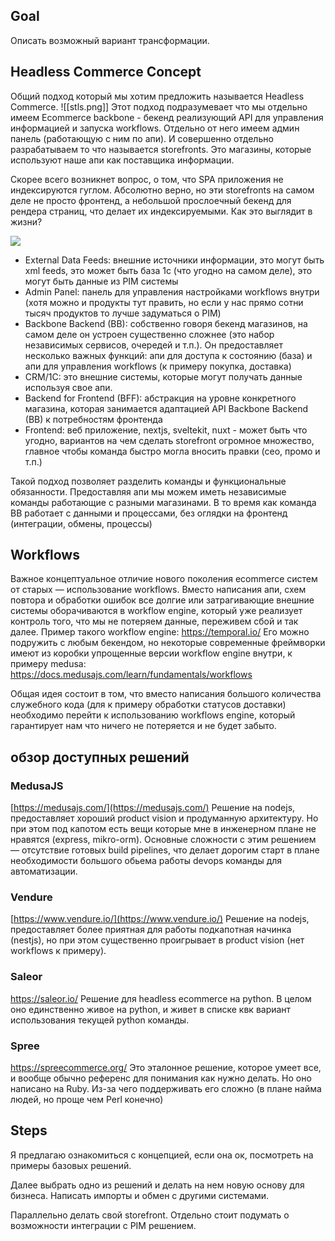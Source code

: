 ## Goal
Описать возможный вариант трансформации.
## Headless Commerce Concept
Общий подход который мы хотим предложить называется Headless Commerce.
![[stls.png]]
Этот подход подразумевает что мы отдельно имеем Ecommerce backbone - бекенд реализующий API для управления информацией и запуска workflows. Отдельно от него имеем админ панель (работающую с ним по апи). И совершенно отдельно разрабатываем то что называется storefronts. Это магазины, которые используют наше апи как поставщика информации.

Скорее всего возникнет вопрос, о том, что SPA приложения не индексируются гуглом. Абсолютно верно, но эти storefronts на самом деле не просто фронтенд, а небольшой прослоечный бекенд для рендера страниц, что делает их индексируемыми. Как это выглядит в жизни?

[![](https://mermaid.ink/img/pako:eNqNUk9vgjAU_yrNO20JGisCwmGJU7mZmG2nwQ4VihChNaVkOvWwj7hvtNLKYpZtroem773fv7Q9QMJTCgFkJX9NciIkeprFDKk13-GP92i-k1QwUqIZkQSFlKZ1gHDygnq9u-OjFJQwPTqie5JsOuZPtD8pk2U0SauCoSVhtOygXNAL5E27rTijuqIsvTXctmoJyIhXqNmmRNL6iKYPi2sQPDWIulmtBdnmqG5dM8GZxGai2GGIo7MnyrhAeqwKnROFGhyFXdPQ1Ombdyvzq9nwwmx4zWz4L7OzJFhQUVGRIlXPfGh7McicVjSGQB1TIjYxxOykcKSR_HHPEgikaKgFgjfrHIKMlLWqzJ3NCqKyV1_dLWEQHGAHAfbcPh6NR2Mb-47r2HhkwR4Cv-86vj3AA2x72Pe8kwVvnCuBQd-zHdf2XRt7ozH2fUerPeuhCUDTQt3QwnxR_VO7GHM9Oac4fQLxSN_l?type=png)](https://mermaid.live/edit#pako:eNqNUk9vgjAU_yrNO20JGisCwmGJU7mZmG2nwQ4VihChNaVkOvWwj7hvtNLKYpZtroem773fv7Q9QMJTCgFkJX9NciIkeprFDKk13-GP92i-k1QwUqIZkQSFlKZ1gHDygnq9u-OjFJQwPTqie5JsOuZPtD8pk2U0SauCoSVhtOygXNAL5E27rTijuqIsvTXctmoJyIhXqNmmRNL6iKYPi2sQPDWIulmtBdnmqG5dM8GZxGai2GGIo7MnyrhAeqwKnROFGhyFXdPQ1Ombdyvzq9nwwmx4zWz4L7OzJFhQUVGRIlXPfGh7McicVjSGQB1TIjYxxOykcKSR_HHPEgikaKgFgjfrHIKMlLWqzJ3NCqKyV1_dLWEQHGAHAfbcPh6NR2Mb-47r2HhkwR4Cv-86vj3AA2x72Pe8kwVvnCuBQd-zHdf2XRt7ozH2fUerPeuhCUDTQt3QwnxR_VO7GHM9Oac4fQLxSN_l)
- External Data Feeds: внешние источники информации, это могут быть xml feeds, это может быть база 1с (что угодно на самом деле), это могут быть данные из PIM системы
- Admin Panel: панель для управления настройками workflows внутри (хотя можно и продукты тут править, но если у нас прямо сотни тысяч продуктов то лучше задуматься о PIM)
- Backbone Backend (BB): собственно говоря бекенд магазинов, на самом деле он устроен существенно сложнее (это набор независимых сервисов, очередей и т.п.). Он предоставляет несколько важных функций: апи для доступа к состоянию (база) и апи для управления workflows (к примеру покупка, доставка)
- CRM/1C: это внешние системы, которые могут получать данные используя свое апи.
- Backend for Frontend (BFF): абстракция на уровне конкретного магазина, которая занимается адаптацией API Backbone Backend (BB) к потребностям фронтенда
- Frontend: веб приложение, nextjs, sveltekit, nuxt - может быть что угодно, вариантов на чем сделать storefront огромное множество, главное чтобы команда быстро могла вносить правки (сео, промо и т.п.)

Такой подход позволяет разделить команды и функциональные обязанности. Предоставляя апи мы можем иметь независимые команды работающие с разными магазинами. В то время как команда BB работает с данными и процессами, без оглядки на фронтенд (интеграции, обмены, процессы)
## Workflows
Важное концептуальное отличие нового поколения ecommerce систем от старых — использование workflows. Вместо написания апи, схем повтора и обработки ошибок все долгие или затрагивающие внешние системы оборачиваются в workflow engine, который уже реализует контроль того, что мы не потеряем данные, переживем сбой и так далее.
Пример такого workflow engine: https://temporal.io/ Его можно подружить с любым бекендом, но некоторые современные фреймворки имеют из коробки упрощенные версии workflow engine внутри, к примеру medusa: https://docs.medusajs.com/learn/fundamentals/workflows

Общая идея состоит в том, что вместо написания большого количества служебного кода (для к примеру обработки статусов доставки) необходимо перейти к использованию workflows engine, который гарантирует нам что ничего не потеряется и не будет забыто.

## обзор доступных решений

### MedusaJS
[https://medusajs.com/](https://medusajs.com/)
Решение на nodejs, предоставляет хороший product vision и продуманную архитектуру. Но при этом под капотом есть вещи которые мне в инженерном плане не нравятся (express, mikro-orm). Основные сложности с этим решением — отсутствие готовых build pipelines, что делает дорогим старт в плане необходимости большого обьема работы devops команды для автоматизации.

### Vendure
[https://www.vendure.io/](https://www.vendure.io/)
Решение на nodejs, предоставляет более приятная для работы подкапотная начинка (nestjs), но при этом существенно проигрывает в product vision (нет workflows к примеру).

### Saleor
https://saleor.io/
Решение для headless ecommerce на python. В целом оно единственно живое на python, и живет в списке квк вариант использования текущей python команды.

### Spree
https://spreecommerce.org/
Это эталонное решение, которое умеет все, и вообще обычно референс для понимания как нужно делать. Но оно написано на Ruby. Из-за чего поддерживать его сложно (в плане найма людей, но проще чем Perl конечно)

## Steps
Я предлагаю ознакомиться с концепцией, если она ок, посмотреть на примеры базовых решений. 

Далее выбрать одно из решений и делать на нем новую основу для бизнеса. Написать импорты и обмен с другими системами. 

Параллельно делать свой storefront. Отдельно стоит подумать о возможности интеграции с PIM решением.